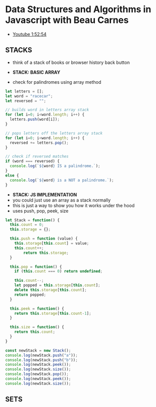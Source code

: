 # Data Structures and Algorithms in Javascript with Beau Carnes
- [Youtube 1:52:54](https://www.youtube.com/watch?v=t2CEgPsws3U)

## STACKS
- think of a stack of books or browser history back button

- **STACK: BASIC ARRAY**
- check for palindromes using array method
```js
let letters = [];
let word = "racecar";
let reversed = "";

// builds word in letters array stack
for (let i=0; i<word.length; i++) {
  letters.push(word[i]);
}

// pops letters off the letters array stack
for (let i=0; i<word.length; i++) {
  reversed += letters.pop();
}

// check if reversed matches
if (word === reversed) {
  console.log(`${word} IS a palindrome.`);
}
else {
  console.log(`${word} is a NOT a palindrome.`);
}
```

- **STACK: JS IMPLEMENTATION**
- you could just use an array as a stack normally
- this is just a way to show you how it works under the hood
- uses push, pop, peek, size
```js
let Stack = function() {
  this.count = 0;
  this.storage = {};

  this.push = function (value) {
    this.storage[this.count] = value;
    this.count++;
		return this.storage;
  }

  this.pop = function() {
    if (this.count === 0) return undefined;

    this.count--;
    let popped = this.storage[this.count];
    delete this.storage[this.count];
    return popped;
  }

  this.peek = function() {
    return this.storage[this.count-1];
  }

  this.size = function() {
    return this.count;
  }
}

const newStack = new Stack();
console.log(newStack.push("a"));
console.log(newStack.push("b"));
console.log(newStack.peek());
console.log(newStack.size());
console.log(newStack.pop());
console.log(newStack.peek());
console.log(newStack.size());
```

## SETS